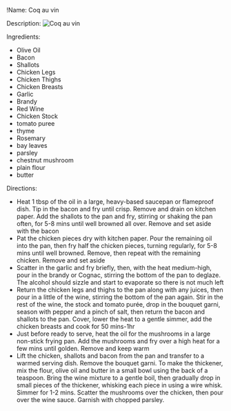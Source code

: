 !Name: Coq au vin

Description:
![Coq au vin](https://www.themealdb.com/images/media/meals/qstyvs1505931190.jpg "Coq au vin")

Ingredients:
- Olive Oil
- Bacon
- Shallots
- Chicken Legs
- Chicken Thighs
- Chicken Breasts
- Garlic
- Brandy
- Red Wine
- Chicken Stock
- tomato puree
- thyme
- Rosemary
- bay leaves
- parsley
- chestnut mushroom
- plain flour
- butter

Directions:
- Heat 1 tbsp of the oil in a large, heavy-based saucepan or flameproof dish. Tip in the bacon and fry until crisp. Remove and drain on kitchen paper. Add the shallots to the pan and fry, stirring or shaking the pan often, for 5-8 mins until well browned all over. Remove and set aside with the bacon
- Pat the chicken pieces dry with kitchen paper. Pour the remaining oil into the pan, then fry half the chicken pieces, turning regularly, for 5-8 mins until well browned. Remove, then repeat with the remaining chicken. Remove and set aside
- Scatter in the garlic and fry briefly, then, with the heat medium-high, pour in the brandy or Cognac, stirring the bottom of the pan to deglaze. The alcohol should sizzle and start to evaporate so there is not much left
- Return the chicken legs and thighs to the pan along with any juices, then pour in a little of the wine, stirring the bottom of the pan again. Stir in the rest of the wine, the stock and tomato purée, drop in the bouquet garni, season with pepper and a pinch of salt, then return the bacon and shallots to the pan. Cover, lower the heat to a gentle simmer, add the chicken breasts and cook for 50 mins-1hr
- Just before ready to serve, heat the oil for the mushrooms in a large non-stick frying pan. Add the mushrooms and fry over a high heat for a few mins until golden. Remove and keep warm
- Lift the chicken, shallots and bacon from the pan and transfer to a warmed serving dish. Remove the bouquet garni. To make the thickener, mix the flour, olive oil and butter in a small bowl using the back of a teaspoon. Bring the wine mixture to a gentle boil, then gradually drop in small pieces of the thickener, whisking each piece in using a wire whisk. Simmer for 1-2 mins. Scatter the mushrooms over the chicken, then pour over the wine sauce. Garnish with chopped parsley.
